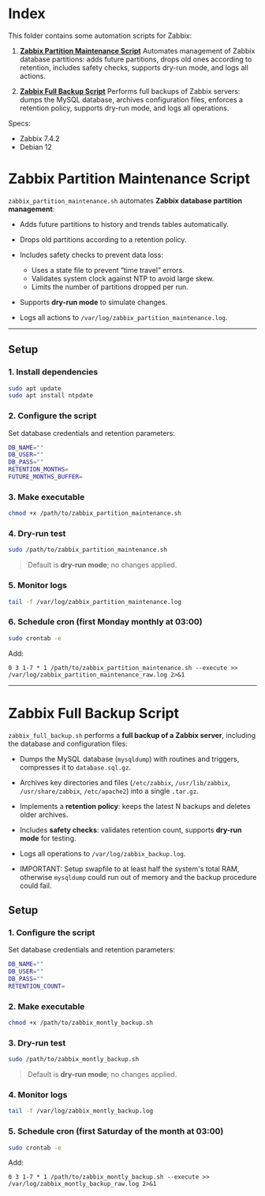 # Index

This folder contains some automation scripts for Zabbix:

1. **[Zabbix Partition Maintenance Script](#zabbix-partition-maintenance-script)**
   Automates management of Zabbix database partitions: adds future partitions, drops old ones according to retention, includes safety checks, supports dry-run mode, and logs all actions.

2. **[Zabbix Full Backup Script](#zabbix-full-backup-script)**
   Performs full backups of Zabbix servers: dumps the MySQL database, archives configuration files, enforces a retention policy, supports dry-run mode, and logs all operations.

Specs:
- Zabbix 7.4.2
- Debian 12

# Zabbix Partition Maintenance Script

`zabbix_partition_maintenance.sh` automates **Zabbix database partition management**:

* Adds future partitions to history and trends tables automatically.
* Drops old partitions according to a retention policy.
* Includes safety checks to prevent data loss:

  * Uses a state file to prevent “time travel” errors.
  * Validates system clock against NTP to avoid large skew.
  * Limits the number of partitions dropped per run.
* Supports **dry-run mode** to simulate changes.
* Logs all actions to `/var/log/zabbix_partition_maintenance.log`.

---

## Setup

### 1. Install dependencies

```bash
sudo apt update
sudo apt install ntpdate
```

### 2. Configure the script

Set database credentials and retention parameters:

```bash
DB_NAME=""
DB_USER=""
DB_PASS=""
RETENTION_MONTHS=
FUTURE_MONTHS_BUFFER=
```

### 3. Make executable

```bash
chmod +x /path/to/zabbix_partition_maintenance.sh
```

### 4. Dry-run test

```bash
sudo /path/to/zabbix_partition_maintenance.sh
```

> Default is **dry-run mode**; no changes applied.

### 5. Monitor logs

```bash
tail -f /var/log/zabbix_partition_maintenance.log
```

### 6. Schedule cron (first Monday monthly at 03:00)

```bash
sudo crontab -e
```

Add:

```cron
0 3 1-7 * 1 /path/to/zabbix_partition_maintenance.sh --execute >> /var/log/zabbix_partition_maintenance_raw.log 2>&1
```

---

# Zabbix Full Backup Script

`zabbix_full_backup.sh` performs a **full backup of a Zabbix server**, including the database and configuration files:

* Dumps the MySQL database (`mysqldump`) with routines and triggers, compresses it to `database.sql.gz`.
* Archives key directories and files (`/etc/zabbix`, `/usr/lib/zabbix`, `/usr/share/zabbix`, `/etc/apache2`) into a single `.tar.gz`.
* Implements a **retention policy**: keeps the latest N backups and deletes older archives.
* Includes **safety checks**: validates retention count, supports **dry-run mode** for testing.
* Logs all operations to `/var/log/zabbix_backup.log`.

* IMPORTANT: Setup swapfile to at least half the system's total RAM, otherwise `mysqldump` could run out of memory and the backup procedure could fail.

## Setup

### 1. Configure the script

Set database credentials and retention parameters:

```bash
DB_NAME=""
DB_USER=""
DB_PASS=""
RETENTION_COUNT=
```

### 2. Make executable

```bash
chmod +x /path/to/zabbix_montly_backup.sh
```

### 3. Dry-run test

```bash
sudo /path/to/zabbix_montly_backup.sh
```

> Default is **dry-run mode**; no changes applied.

### 4. Monitor logs

```bash
tail -f /var/log/zabbix_montly_backup.log
```

### 5. Schedule cron (first Saturday of the month at 03:00)

```bash
sudo crontab -e
```

Add:

```cron
0 3 1-7 * 1 /path/to/zabbix_montly_backup.sh --execute >> /var/log/zabbix_montly_backup_raw.log 2>&1
```